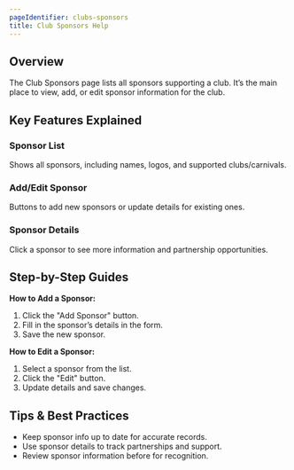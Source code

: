 ```yaml
---
pageIdentifier: clubs-sponsors
title: Club Sponsors Help
---
```


## Overview
The Club Sponsors page lists all sponsors supporting a club. It’s the main place to view, add, or edit sponsor information for the club.

## Key Features Explained
### Sponsor List
Shows all sponsors, including names, logos, and supported clubs/carnivals.

### Add/Edit Sponsor
Buttons to add new sponsors or update details for existing ones.

### Sponsor Details
Click a sponsor to see more information and partnership opportunities.

## Step-by-Step Guides
**How to Add a Sponsor:**
1. Click the "Add Sponsor" button.
2. Fill in the sponsor’s details in the form.
3. Save the new sponsor.

**How to Edit a Sponsor:**
1. Select a sponsor from the list.
2. Click the "Edit" button.
3. Update details and save changes.

## Tips & Best Practices
- Keep sponsor info up to date for accurate records.
- Use sponsor details to track partnerships and support.
- Review sponsor information before  for recognition.
